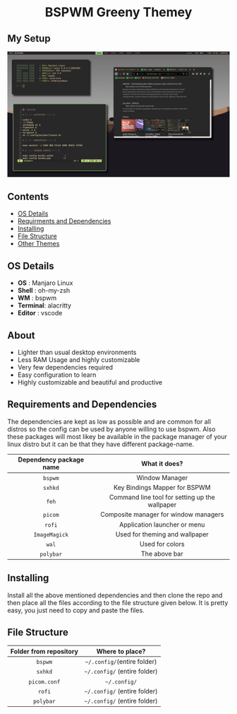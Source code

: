 <div align="center">
  <h1>BSPWM Greeny Themey</h1>
</div>

## My Setup ##

![bspwm](screenshot.png)

## Contents ##
- [OS Details](#details)
- [Requirments and Dependencies](#requirements)
- [Installing](#installing)
- [File Structure](#file-structure)
- [Other Themes](#other-themes)

<a name='details'><a>
## OS Details ##
+ **OS**      : Manjaro Linux
+ **Shell**   : oh-my-zsh
+ **WM**      : bspwm
+ **Terminal**: alacritty
+ **Editor**  : vscode
  
<a name='about'></a>
## About ##
+ Lighter than usual desktop environments
+ Less RAM Usage and highly customizable
+ Very few dependencies required
+ Easy configuration to learn
+ Highly customizable and beautiful and productive

<a name='requirements'><a>
## Requirements and Dependencies ##
The dependencies are kept as low as possible and are common for all distros so the
config can be used by anyone willing to use bspwm. Also these packages will most likey be available in the package manager of your linux distro but it can be that they have different package-name.

| Dependency package name | What it does? |
| :---------------------:| :-----------------:|
| `bspwm` | Window Manager |
| `sxhkd` | Key Bindings Mapper for BSPWM |
| `feh` | Command line tool for setting up the wallpaper |
| `picom` | Composite manager for window managers |
| `rofi` | Application launcher or menu |
| `ImageMagick` | Used for theming and wallpaper |
| `wal`| Used for colors |
| `polybar`| The above bar |

<a name='installing'><a>
## Installing ##
  Install all the above mentioned dependencies and then clone the repo and then place all the files according to the file structure given below. It is pretty easy, you just need to copy and paste the files.
  
<a name="file-structure"></a>
## File Structure ##

| Folder from repository | Where to place? |
| :---------------------:| :-----------------:|
| `bspwm` | `~/.config/`(entire folder) |
| `sxhkd` | `~/.config/` (entire folder) |
| `picom.conf` | `~/.config/` |
| `rofi` | `~/.config/` (entire folder) |
| `polybar`| `~/.config/` (entire folder) |
